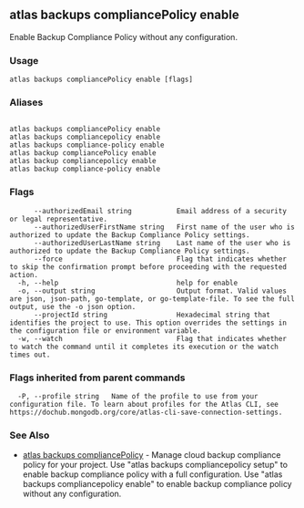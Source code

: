 ## atlas backups compliancePolicy enable

Enable Backup Compliance Policy without any configuration.


### Usage
```
atlas backups compliancePolicy enable [flags]
```

### Aliases
```

atlas backups compliancePolicy enable
atlas backups compliancepolicy enable
atlas backups compliance-policy enable
atlas backup compliancePolicy enable
atlas backup compliancepolicy enable
atlas backup compliance-policy enable
```



### Flags

```
      --authorizedEmail string           Email address of a security or legal representative.
      --authorizedUserFirstName string   First name of the user who is authorized to update the Backup Compliance Policy settings.
      --authorizedUserLastName string    Last name of the user who is authorized to update the Backup Compliance Policy settings.
      --force                            Flag that indicates whether to skip the confirmation prompt before proceeding with the requested action.
  -h, --help                             help for enable
  -o, --output string                    Output format. Valid values are json, json-path, go-template, or go-template-file. To see the full output, use the -o json option.
      --projectId string                 Hexadecimal string that identifies the project to use. This option overrides the settings in the configuration file or environment variable.
  -w, --watch                            Flag that indicates whether to watch the command until it completes its execution or the watch times out.

```


### Flags inherited from parent commands

```
  -P, --profile string   Name of the profile to use from your configuration file. To learn about profiles for the Atlas CLI, see https://dochub.mongodb.org/core/atlas-cli-save-connection-settings.

```

### See Also


* [atlas backups compliancePolicy](atlas_backups_compliancePolicy.md)	- Manage cloud backup compliance policy for your project. Use "atlas backups compliancepolicy setup" to enable backup compliance policy with a full configuration. Use "atlas backups compliancepolicy enable" to enable backup compliance policy without any configuration.




